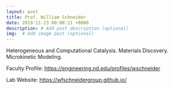 ```yaml
---
layout: post
title: Prof. William Schneider
date: 2019-11-23 00:00:11 +0000
description: # Add post description (optional)
img:  # Add image post (optional)
---
```

Heterogeneous and Computational Catalysis. Materials Discovery. Microkinetic Modeling.
<!--more-->

Faculty Profile: https://engineering.nd.edu/profiles/wschneider

Lab Website: https://wfschneidergroup.github.io/